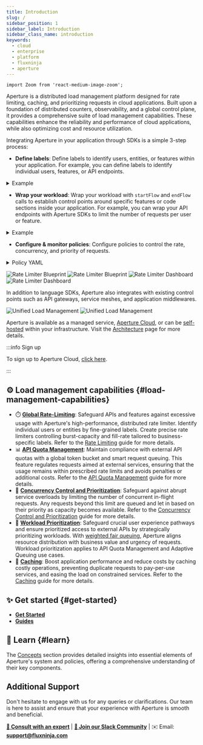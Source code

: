```yaml
---
title: Introduction
slug: /
sidebar_position: 1
sidebar_label: Introduction
sidebar_class_name: introduction
keywords:
  - cloud
  - enterprise
  - platform
  - fluxninja
  - aperture
---
```


```mdx-code-block
import Zoom from 'react-medium-image-zoom';
```

Aperture is a distributed load management platform designed for rate limiting,
caching, and prioritizing requests in cloud applications. Built upon a
foundation of distributed counters, observability, and a global control plane,
it provides a comprehensive suite of load management capabilities. These
capabilities enhance the reliability and performance of cloud applications,
while also optimizing cost and resource utilization.

Integrating Aperture in your application through SDKs is a simple 3-step
process:

- **Define labels**: Define labels to identify users, entities, or features
  within your application. For example, you can define labels to identify
  individual users, features, or API endpoints.

<!-- vale off -->
<!-- markdownlint-disable -->
  <details>
  <summary>Example</summary>

```typescript
// Tailor policies to get deeper insights into your workload with labels that
// capture business context.
const labels = {
  // You can rate limit each user individually.
  user: "jack",
  // And have different rate limits for different tiers of users.
  tier: "premium",
  // You can also provide the tokens for each request.
  // Tokens are flexible: LLM AI tokens in a prompt, complexity of a request,
  // number of sub-actions, etc.
  tokens: "200",
  // When peak load exceeds external quotas or infrastructure capacity,
  // requests can be throttled and prioritized.
  priority: HIGH,
  // Get deep insights into your workload. You can slice and dice performance
  // metrics by any label.
  workload: "/chat",
};
```

<!-- markdownlint-enable -->
<!-- vale on -->

  </details>

- **Wrap your workload**: Wrap your workload with `startFlow` and `endFlow`
  calls to establish control points around specific features or code sections
  inside your application. For example, you can wrap your API endpoints with
  Aperture SDKs to limit the number of requests per user or feature.

<!-- vale off -->
<!-- markdownlint-disable -->
  <details>
  <summary>Example</summary>

```typescript
// Wrap your workload with startFlow and endFlow calls, passing in the
// labels you defined earlier.
const flow = await apertureClient.startFlow("your_workload", {
  labels: labels,
  // Lookup result cache key to retrieve a cached result.
  resultCacheKey: queryParams,
});

// If rate or quota limit is not exceeded, the workload is executed.
if (flow.shouldRun()) {
  // Return a cached result or execute the workload.
  const cachedResult = flow.resultCache();
  const result = await yourWorkload(cachedResult);
  flow.setResultCache({
    value: result,
    ttl: { seconds: 86400, nanos: 0 },
  });
}
//
```

  </details>
<!-- markdownlint-enable -->
<!-- vale on -->

- **Configure & monitor policies**: Configure policies to control the rate,
  concurrency, and priority of requests.

<!-- vale off -->
<!-- markdownlint-disable -->

  <details>
  <summary>Policy YAML</summary>

```yaml
blueprint: rate-limiting/base
uri: github.com/fluxninja/aperture/blueprints@latest
policy:
  policy_name: rate_limit
  rate_limiter:
    bucket_capacity: 60
    fill_amount: 60
    parameters:
      interval: 3600s
      limit_by_label_key: user
    selectors:
      - control_point: your_workload
        label_matcher:
          match_list:
            - key: tier
              operator: In
              values:
                - premium
```

  </details>

<!-- markdownlint-enable -->
<!-- vale on -->

![Rate Limiter Blueprint](./get-started/assets/rate-limiter-blueprint-dark.png#gh-dark-mode-only)
![Rate Limiter Blueprint](./get-started/assets/rate-limiter-blueprint-light.png#gh-light-mode-only)
![Rate Limiter Dashboard](./get-started/assets/rate-limiter-dashboard-dark.png#gh-dark-mode-only)
![Rate Limiter Dashboard](./get-started/assets/rate-limiter-dashboard-light.png#gh-light-mode-only)

In addition to language SDKs, Aperture also integrates with existing control
points such as API gateways, service meshes, and application middlewares.

![Unified Load Management](./assets/img/unified-load-management-light.svg#gh-light-mode-only)
![Unified Load Management](./assets/img/unified-load-management-dark.svg#gh-dark-mode-only)

Aperture is available as a managed service, [Aperture Cloud][cloud], or can be
[self-hosted][self-hosted] within your infrastructure. Visit the
[Architecture][architecture] page for more details.

:::info Sign up

To sign up to Aperture Cloud, [click here][sign-up].

:::

## ⚙️ Load management capabilities {#load-management-capabilities}

- ⏱️ [**Global Rate-Limiting**](concepts/rate-limiter.md): Safeguard APIs and
  features against excessive usage with Aperture's high-performance, distributed
  rate limiter. Identify individual users or entities by fine-grained labels.
  Create precise rate limiters controlling burst-capacity and fill-rate tailored
  to business-specific labels. Refer to the
  [Rate Limiting](guides/per-user-rate-limiting.md) guide for more details.
- 📊
  [**API Quota Management**](concepts/request-prioritization/quota-scheduler.md):
  Maintain compliance with external API quotas with a global token bucket and
  smart request queuing. This feature regulates requests aimed at external
  services, ensuring that the usage remains within prescribed rate limits and
  avoids penalties or additional costs. Refer to the
  [API Quota Management](guides/api-quota-management.md) guide for more details.
- 🚦
  [**Concurrency Control and Prioritization**](concepts/request-prioritization/concurrency-scheduler.md):
  Safeguard against abrupt service overloads by limiting the number of
  concurrent in-flight requests. Any requests beyond this limit are queued and
  let in based on their priority as capacity becomes available. Refer to the
  [Concurrency Control and Prioritization](guides/concurrency-control-and-prioritization.md)
  guide for more details.
- 🎯 [**Workload Prioritization**](concepts/scheduler.md): Safeguard crucial
  user experience pathways and ensure prioritized access to external APIs by
  strategically prioritizing workloads. With
  [weighted fair queuing](https://en.wikipedia.org/wiki/Weighted_fair_queueing),
  Aperture aligns resource distribution with business value and urgency of
  requests. Workload prioritization applies to API Quota Management and Adaptive
  Queuing use cases.
- 💾 [**Caching**](concepts/cache.md): Boost application performance and reduce
  costs by caching costly operations, preventing duplicate requests to
  pay-per-use services, and easing the load on constrained services. Refer to
  the [Caching](guides/caching.md) guide for more details.

## ✨ Get started {#get-started}

- [**Get Started**](get-started/get-started.md)
- [**Guides**](guides/guides.md)

## 📖 Learn {#learn}

The [Concepts](concepts/concepts.md) section provides detailed insights into
essential elements of Aperture's system and policies, offering a comprehensive
understanding of their key components.

## Additional Support

Don't hesitate to engage with us for any queries or clarifications. Our team is
here to assist and ensure that your experience with Aperture is smooth and
beneficial.

<!-- vale off -->

[**💬 Consult with an expert**](https://calendly.com/fluxninja/fluxninja-meeting)
|
[**👥 Join our Slack Community**](https://join.slack.com/t/fluxninja-aperture/shared_invite/zt-1vm2t2yjb-AG8rzKkB5TpPmqihJB6YYw)
| ✉️ Email: [**support@fluxninja.com**](mailto:support@fluxninja.com)

<!-- vale on -->

[cloud]: https://www.fluxninja.com
[sign-up]: https://app.fluxninja.com/sign-up
[architecture]: /aperture-for-infra/architecture.md
[self-hosted]: /aperture-for-infra/aperture-for-infra.md
